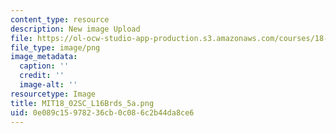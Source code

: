 ```yaml
---
content_type: resource
description: New image Upload
file: https://ol-ocw-studio-app-production.s3.amazonaws.com/courses/18-02sc-multivariable-calculus-fall-2010/0e089c15978236cb0c086c2b44da8ce6_MIT18_02SC_L16Brds_5a.png
file_type: image/png
image_metadata:
  caption: ''
  credit: ''
  image-alt: ''
resourcetype: Image
title: MIT18_02SC_L16Brds_5a.png
uid: 0e089c15-9782-36cb-0c08-6c2b44da8ce6
---
```

